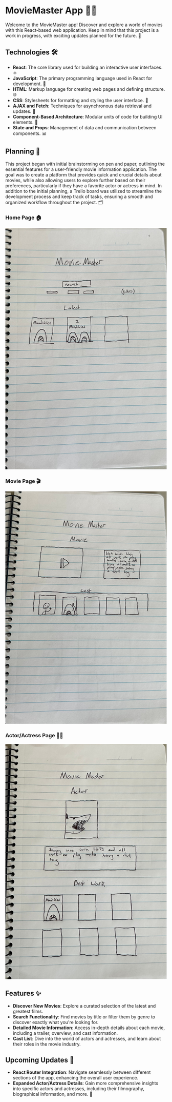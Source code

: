 # MovieMaster App 🎥🍿

Welcome to the MovieMaster app! Discover and explore a world of movies with this React-based web application. Keep in mind that this project is a work in progress, with exciting updates planned for the future. 🚀

## Technologies 🛠️

- **React**: The core library used for building an interactive user interfaces. ⚛️
- **JavaScript**: The primary programming language used in React for development. 📜
- **HTML**: Markup language for creating web pages and defining structure. 🌐
- **CSS**: Stylesheets for formatting and styling the user interface. 🎨
- **AJAX and Fetch**: Techniques for asynchronous data retrieval and updates. 🔄
- **Component-Based Architecture**: Modular units of code for building UI elements. 🧩
- **State and Props**: Management of data and communication between components. 📊

## Planning 📝

This project began with initial brainstorming on pen and paper, outlining the essential features for a user-friendly movie information application. The goal was to create a platform that provides quick and crucial details about movies, while also allowing users to explore further based on their preferences, particularly if they have a favorite actor or actress in mind. In addition to the initial planning, a Trello board was utilized to streamline the development process and keep track of tasks, ensuring a smooth and organized workflow throughout the project. 🗂️

### Home Page 🏠

![Planning 1](./public/377246127_671892534724669_2772955233574064175_n.jpg)

### Movie Page 🎬

![Planning 2](./public/385529556_1725442747923128_7891394555239904377_n.jpg)

### Actor/Actress Page 👩‍🎤

![Planning 3](./public/386889601_3494421014143636_1607121340375971557_n.jpg)

## Features ✨

- **Discover New Movies**: Explore a curated selection of the latest and greatest films.
- **Search Functionality**: Find movies by title or filter them by genre to discover exactly what you're looking for.
- **Detailed Movie Information**: Access in-depth details about each movie, including a trailer, overview, and cast information.
- **Cast List**: Dive into the world of actors and actresses, and learn about their roles in the movie industry.

## Upcoming Updates 🔄

- **React Router Integration**: Navigate seamlessly between different sections of the app, enhancing the overall user experience.
- **Expanded Actor/Actress Details**: Gain more comprehensive insights into specific actors and actresses, including their filmography, biographical information, and more. 🌟
